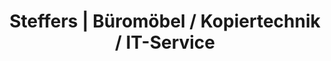 ---
title: "Steffers | Büromöbel / Kopiertechnik / IT-Service"
url: /ochtrup/steffers-bueromoebel-kopiertechnik-it-service/
shop: Möbel
---